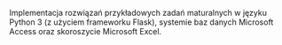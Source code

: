 Implementacja rozwiązań przykładowych zadań maturalnych w języku Python 3 (z użyciem frameworku Flask), systemie baz danych Microsoft Access oraz skoroszycie Microsoft Excel.
